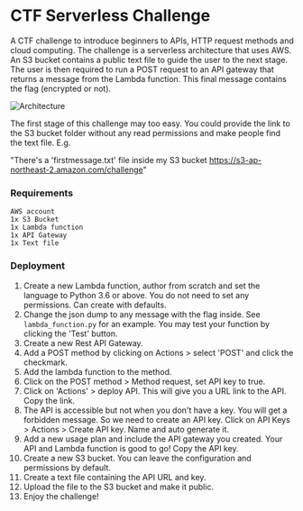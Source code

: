 # CTF Serverless Challenge

A CTF challenge to introduce beginners to APIs, HTTP request methods and cloud computing. The challenge is a serverless architecture that uses AWS. An S3 bucket contains a public text file to guide the user to the next stage. The user is then required to run a POST request to an API gateway that returns a message from the Lambda function. This final message contains the flag (encrypted or not). 

![Architecture](raw.githubusercontent.com/AsianJohnBoi/CTF-Serverless-Challenge/Architecture.png)

The first stage of this challenge may too easy. You could provide the link to the S3 bucket folder without any  read permissions and make people find the text file. E.g.

"There's a 'firstmessage.txt' file inside my S3 bucket https://s3-ap-northeast-2.amazon.com/challenge"



### Requirements

```
AWS account
1x S3 Bucket
1x Lambda function
1x API Gateway
1x Text file
```



### Deployment

1. Create a new Lambda function, author from scratch and set the language to Python 3.6 or above. You do not need to set any permissions. Can create with defaults. 
2. Change the json dump to any message with the flag inside. See `lambda_function.py` for an example. You may test your function by clicking the 'Test' button.
3. Create a new Rest API Gateway.
4. Add a POST method by clicking on Actions > select 'POST' and click the checkmark.
5. Add the lambda function to the method.
6. Click on the POST method > Method request, set API key to true.
7. Click on 'Actions' > deploy API. This will give you a URL link to the API. Copy the link.
8. The API is accessible but not when you don't have a key. You will get a forbidden message. So we need to create an API key. Click on API Keys > Actions > Create API key. Name and auto generate it.
9. Add a new usage plan and include the API gateway you created. Your API and Lambda function is good to go! Copy the API key.
10. Create a new S3 bucket. You can leave the configuration and permissions by default.
11. Create a text file containing the API URL and key.
12. Upload the file to the S3 bucket and make it public.
13. Enjoy the challenge!

